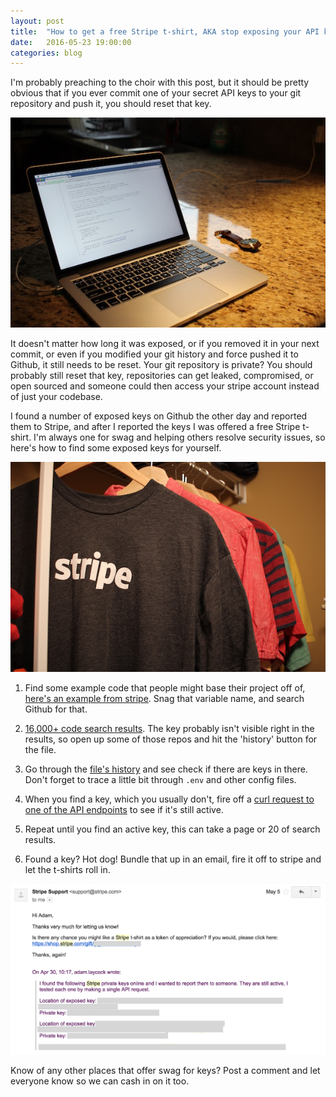 ```yaml
---
layout: post
title:  "How to get a free Stripe t-shirt, AKA stop exposing your API keys"
date:   2016-05-23 19:00:00
categories: blog
---
```


I'm probably preaching to the choir with this post, but it should be pretty obvious that if you ever commit one of your secret API keys to your git repository and push it, you should reset that key.

![](/img/20160523/computer.jpg)

It doesn't matter how long it was exposed, or if you removed it in your next commit, or even if you modified your git history and force pushed it to Github, it still needs to be reset. Your git repository is private? You should probably still reset that key, repositories can get leaked, compromised, or open sourced and  someone could then access your stripe account instead of just your codebase.

I found a number of exposed keys on Github the other day and reported them to Stripe, and after I reported the keys I was offered a free Stripe t-shirt. I'm always one for swag and helping others resolve security issues, so here's how to find some exposed keys for yourself.

![](/img/20160523/shirt.jpg)

1. Find some example code that people might base their project off of, [here's an example from stripe](https://github.com/stripe/monospace-rails/blob/master/config/initializers/stripe.rb). Snag that variable name, and search Github for that.

2. [16,000+ code search results](https://github.com/search?q=Stripe.api_key&type=Code&utf8=%E2%9C%93). The key probably isn't visible right in the results, so open up some of those repos and hit the 'history' button for the file.

3. Go through the [file's history](https://github.com/stripe/monospace-rails/commits/8d8c9ff56755a51a8d58adc76f0c6e3bff828979/config/initializers/stripe.rb) and see check if there are keys in there. Don't forget to trace a little bit through `.env` and other config files.

4. When you find a key, which you usually don't, fire off a [curl request to one of the API endpoints](https://stripe.com/docs/api#balance_history) to see if it's still active.

5. Repeat until you find an active key, this can take a page or 20 of search results.

6. Found a key? Hot dog! Bundle that up in an email, fire it off to stripe and let the t-shirts roll in.

![](/img/20160523/email.png)

Know of any other places that offer swag for keys? Post a comment and let everyone know so we can cash in on it too.

